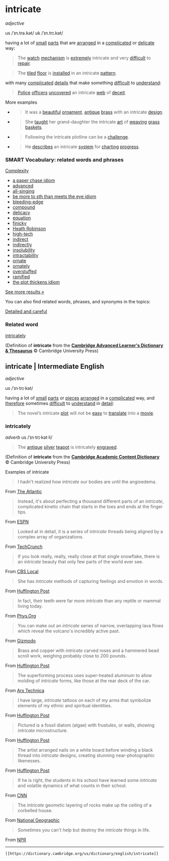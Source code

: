 # intricate

*adjective*


us /ˈɪn.trə.kət/ 
uk /ˈɪn.trɪ.kət/

having a lot of [small](https://dictionary.cambridge.org/us/dictionary/english/small "small") [parts](https://dictionary.cambridge.org/us/dictionary/english/part "parts") that are [arranged](https://dictionary.cambridge.org/us/dictionary/english/arrange "arranged") in a [complicated](https://dictionary.cambridge.org/us/dictionary/english/complicated "complicated") or [delicate](https://dictionary.cambridge.org/us/dictionary/english/delicate "delicate") way:

>The [watch](https://dictionary.cambridge.org/us/dictionary/english/watch "watch") [mechanism](https://dictionary.cambridge.org/us/dictionary/english/mechanism "mechanism") is [extremely](https://dictionary.cambridge.org/us/dictionary/english/extremely "extremely") intricate and very [difficult](https://dictionary.cambridge.org/us/dictionary/english/difficult "difficult") to [repair](https://dictionary.cambridge.org/us/dictionary/english/repair "repair").

>The [tiled](https://dictionary.cambridge.org/us/dictionary/english/tiled "tiled") [floor](https://dictionary.cambridge.org/us/dictionary/english/floor "floor") is [installed](https://dictionary.cambridge.org/us/dictionary/english/install "installed") in an intricate [pattern](https://dictionary.cambridge.org/us/dictionary/english/pattern "pattern").

with many [complicated](https://dictionary.cambridge.org/us/dictionary/english/complicated "complicated") [details](https://dictionary.cambridge.org/us/dictionary/english/detail "details") that make something [difficult](https://dictionary.cambridge.org/us/dictionary/english/difficult "difficult") to [understand](https://dictionary.cambridge.org/us/dictionary/english/understand "understand"):

>[Police](https://dictionary.cambridge.org/us/dictionary/english/royal-canadian-mounted-police "Police") [officers](https://dictionary.cambridge.org/us/dictionary/english/officer "officers") [uncovered](https://dictionary.cambridge.org/us/dictionary/english/uncover "uncovered") an intricate [web](https://dictionary.cambridge.org/us/dictionary/english/web "web") of [deceit](https://dictionary.cambridge.org/us/dictionary/english/deceit "deceit").

More examples

-   >It was a [beautiful](https://dictionary.cambridge.org/us/dictionary/english/beautiful "beautiful") [ornament](https://dictionary.cambridge.org/us/dictionary/english/ornament "ornament"), [antique](https://dictionary.cambridge.org/us/dictionary/english/antique "antique") [brass](https://dictionary.cambridge.org/us/dictionary/english/brass "brass") with an intricate [design](https://dictionary.cambridge.org/us/dictionary/english/design "design").
-   >She [taught](https://dictionary.cambridge.org/us/dictionary/english/taught "taught") her grand-daughter the intricate [art](https://dictionary.cambridge.org/us/dictionary/english/art "art") of [weaving](https://dictionary.cambridge.org/us/dictionary/english/weaving "weaving") [grass](https://dictionary.cambridge.org/us/dictionary/english/grass "grass") [baskets](https://dictionary.cambridge.org/us/dictionary/english/basket "baskets").
-   >Following the intricate plotline can be a [challenge](https://dictionary.cambridge.org/us/dictionary/english/challenge "challenge").
-   >He [describes](https://dictionary.cambridge.org/us/dictionary/english/describe "describes") an intricate [system](https://dictionary.cambridge.org/us/dictionary/english/system "system") for [charting](https://dictionary.cambridge.org/us/dictionary/english/chart "charting") [progress](https://dictionary.cambridge.org/us/dictionary/english/progress "progress").

### SMART Vocabulary: related words and phrases

[Complexity](https://dictionary.cambridge.org/us/topics/easy-and-difficult/complexity/ "Words and phrases related to intricate in the topic Complexity")

-   [a paper chase idiom]( https://dictionary.cambridge.org/us/dictionary/english/a-paper-chase?topic=complexity  "a paper chase idiom")
-   [advanced]( https://dictionary.cambridge.org/us/dictionary/english/advanced?topic=complexity  "advanced")
-   [all-singing]( https://dictionary.cambridge.org/us/dictionary/english/all-singing?topic=complexity  "all-singing")
-   [be more to sth than meets the eye idiom]( https://dictionary.cambridge.org/us/dictionary/english/be-more-to-sth-than-meets-the-eye?topic=complexity  "be more to sth than meets the eye idiom")
-   [bleeding-edge]( https://dictionary.cambridge.org/us/dictionary/english/bleeding-edge?topic=complexity  "bleeding-edge")
-   [compound]( https://dictionary.cambridge.org/us/dictionary/english/compound?topic=complexity  "compound")
-   [delicacy]( https://dictionary.cambridge.org/us/dictionary/english/delicacy?topic=complexity  "delicacy")
-   [equation]( https://dictionary.cambridge.org/us/dictionary/english/equation?topic=complexity  "equation")
-   [finicky]( https://dictionary.cambridge.org/us/dictionary/english/finicky?topic=complexity  "finicky")
-   [Heath Robinson]( https://dictionary.cambridge.org/us/dictionary/english/heath-robinson?topic=complexity  "Heath Robinson")
-   [high-tech]( https://dictionary.cambridge.org/us/dictionary/english/high-tech?topic=complexity  "high-tech")
-   [indirect]( https://dictionary.cambridge.org/us/dictionary/english/indirect?topic=complexity  "indirect")
-   [indirectly]( https://dictionary.cambridge.org/us/dictionary/english/indirectly?topic=complexity  "indirectly")
-   [insolubility]( https://dictionary.cambridge.org/us/dictionary/english/insolubility?topic=complexity  "insolubility")
-   [intractability]( https://dictionary.cambridge.org/us/dictionary/english/intractability?topic=complexity  "intractability")
-   [ornate]( https://dictionary.cambridge.org/us/dictionary/english/ornate?topic=complexity  "ornate")
-   [ornately]( https://dictionary.cambridge.org/us/dictionary/english/ornately?topic=complexity  "ornately")
-   [overstuffed]( https://dictionary.cambridge.org/us/dictionary/english/overstuffed?topic=complexity  "overstuffed")
-   [ramified]( https://dictionary.cambridge.org/us/dictionary/english/ramified?topic=complexity  "ramified")
-   [the plot thickens idiom]( https://dictionary.cambridge.org/us/dictionary/english/plot-thickens?topic=complexity  "the plot thickens idiom")

[See more results »](https://dictionary.cambridge.org/us/topics/easy-and-difficult/complexity/ "Words and phrases related to intricate in the topic Complexity")

You can also find related words, phrases, and synonyms in the topics:

[Detailed and careful](https://dictionary.cambridge.org/us/topics/full-and-empty/detailed-and-careful/ "Words and phrases related to intricate in the topic Detailed and careful")

### **Related word**

[intricately](https://dictionary.cambridge.org/us/dictionary/english/intricately "meaning of intricately")

(Definition of **intricate** from the [**Cambridge Advanced Learner's Dictionary & Thesaurus**](https://dictionary.cambridge.org/us/dictionary/english/ "Cambridge Advanced Learner's Dictionary & Thesaurus") © Cambridge University Press)

## **intricate** | Intermediate English

*adjective*


us /ˈɪn·trɪ·kət/

having a lot of [small](https://dictionary.cambridge.org/us/dictionary/english/small "small") [parts](https://dictionary.cambridge.org/us/dictionary/english/part "parts") or [pieces](https://dictionary.cambridge.org/us/dictionary/english/piece "pieces") [arranged](https://dictionary.cambridge.org/us/dictionary/english/arrange "arranged") in a [complicated](https://dictionary.cambridge.org/us/dictionary/english/complicated "complicated") way, and [therefore](https://dictionary.cambridge.org/us/dictionary/english/therefore "therefore") sometimes [difficult](https://dictionary.cambridge.org/us/dictionary/english/difficult "difficult") to [understand](https://dictionary.cambridge.org/us/dictionary/english/understand "understand") in [detail](https://dictionary.cambridge.org/us/dictionary/english/detail "detail"):

>The novel’s intricate [plot](https://dictionary.cambridge.org/us/dictionary/english/plot "plot") will not be [easy](https://dictionary.cambridge.org/us/dictionary/english/easy "easy") to [translate](https://dictionary.cambridge.org/us/dictionary/english/translate "translate") into a [movie](https://dictionary.cambridge.org/us/dictionary/english/movie "movie").

### intricately

*adverb* 
us /ˈɪn·trɪ·kət·li/

>The [antique](https://dictionary.cambridge.org/us/dictionary/english/antique "antique") [silver](https://dictionary.cambridge.org/us/dictionary/english/silver "silver") [teapot](https://dictionary.cambridge.org/us/dictionary/english/teapot "teapot") is intricately [engraved](https://dictionary.cambridge.org/us/dictionary/english/engrave "engraved").

(Definition of **intricate** from the [**Cambridge Academic Content Dictionary**](https://dictionary.cambridge.org/us/dictionary/english/ "Cambridge Academic Content Dictionary") © Cambridge University Press)

Examples of intricate

>I hadn't realized how *intricate* our bodies are until the angioedema.

From [The Atlantic](http://www.theatlantic.com/health/archive/2014/01/how-the-internet-helped-me-cope-with-my-rare-disease/282526/)

>Instead, it's about perfecting a thousand different parts of an *intricate*, complicated kinetic chain that starts in the toes and ends at the finger tips.

From [ESPN](http://sports.espn.go.com/espn/page2/story?page=fleming/100421)

>Looked at in detail, it is a series of *intricate* threads being aligned by a complex array of organizations.

From [TechCrunch](http://techcrunch.com/2016/02/25/the-politics-of-the-internet-of-things/)

>If you look really, really, really close at that single snowflake, there is an *intricate* beauty that only few parts of the world ever see.

From [CBS Local](http://boston.cbslocal.com/2015/12/12/snowflake-photographer-tom-guilmette-mount-washington-wbz-pamela-gardner/)

>She has *intricate* methods of capturing feelings and emotion in words.

From [Huffington Post](http://www.huffingtonpost.com/2013/12/02/best-books-2013-_n_4344225.html)

>In fact, their teeth were far more *intricate* than any reptile or mammal living today.

From [Phys.Org](http://phys.org/news/2015-06-paleo-engineering-reveals-complexity-triceratops-teeth.html)

>You can make out an *intricate* series of narrow, overlapping lava flows which reveal the volcano's incredibly active past.

From [Gizmodo](http://gizmodo.com/the-frozen-lava-flows-of-mars-676038803)

>Brass and copper with *intricate* carved roses and a hammered bead scroll work, weighing probably close to 200 pounds.

From [Huffington Post](http://www.huffingtonpost.com/kim-michele-richardson/getting-rid-of-haunted-ob_b_5952110.html)

>The superforming process uses super-heated aluminum to allow molding of *intricate* forms, like those at the rear deck of the car.

From [Ars Technica](http://arstechnica.com/cars/2016/05/mclaren-570s-first-drive-all-of-the-emoticons/)

>I have large, *intricate* tattoos on each of my arms that symbolize elements of my ethnic and spiritual identities.

From [Huffington Post](http://www.huffingtonpost.com/jacob-d-myers/the-spirituality-of-tattoos_b_1555916.html)

>Pictured is a fossil diatom (algae) with frustules, or walls, showing *intricate* microstructure.

From [Huffington Post](http://www.huffingtonpost.com/2013/03/14/algae-fossils-sri-lanka-meteorite_n_2870758.html)

>The artist arranged nails on a white board before winding a black thread into *intricate* designs, creating stunning near-photographic likenesses.

From [Huffington Post](http://www.huffingtonpost.com/2012/06/22/kumi-yamashitas-unbelieva_n_1619012.html)

>If he is right, the students in his school have learned some *intricate* and volatile dynamics of what counts in their school.

From [CNN](http://schoolsofthought.blogs.cnn.com/2012/06/29/a-students-point-of-view-kids-dont-want-to-learn/)

>The *intricate* geometic layering of rocks make up the ceiling of a corbelled house.

From [National Geographic](http://voices.nationalgeographic.com/2014/06/25/the-historic-corbelled-houses-of-the-karoo-in-south-africa/)

>Sometimes you can't help but destroy the *intricate* things in life.

From [NPR](http://www.npr.org/templates/story/story.php?storyId=127121607)

---
`[[https://dictionary.cambridge.org/us/dictionary/english/intricate]]`